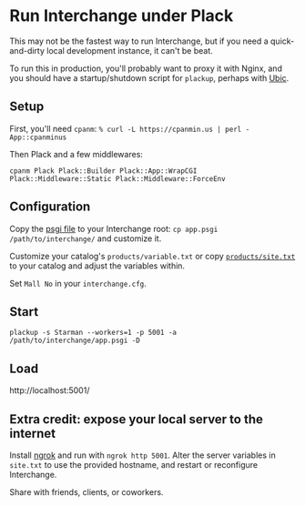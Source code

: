 # Run Interchange under Plack

This may not be the fastest way to run Interchange, but if you need a
quick-and-dirty local development instance, it can't be beat.

To run this in production, you'll probably want to proxy it with Nginx,
and you should have a startup/shutdown script for `plackup`, perhaps
with [Ubic](https://metacpan.org/pod/Ubic).

## Setup

First, you'll need `cpanm`:
`% curl -L https://cpanmin.us | perl - App::cpanminus`

Then Plack and a few middlewares:

```
cpanm Plack Plack::Builder Plack::App::WrapCGI Plack::Middleware::Static Plack::Middleware::ForceEnv
```

## Configuration

Copy the [psgi file](app.psgi) to your Interchange root:
`cp app.psgi /path/to/interchange/`
and customize it.

Customize your catalog's `products/variable.txt` or copy
[`products/site.txt`](site.txt) to your catalog and adjust the
variables within.

Set `Mall No` in your `interchange.cfg`.

## Start

`plackup -s Starman --workers=1 -p 5001 -a /path/to/interchange/app.psgi -D`

## Load

http://localhost:5001/

## Extra credit: expose your local server to the internet

Install [ngrok](https://ngrok.com/) and run with `ngrok http 5001`.
Alter the server variables in `site.txt` to use the provided hostname,
and restart or reconfigure Interchange.

Share with friends, clients, or coworkers.
